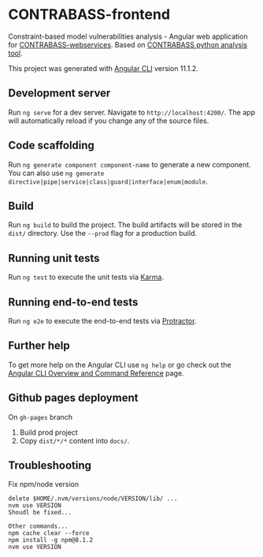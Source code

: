 # CONTRABASS-frontend

Constraint-based model vulnerabilities analysis - Angular web application for [CONTRABASS-webservices](https://github.com/openCONTRABASS/CONTRABASS-webservice).
Based on [CONTRABASS python analysis tool](https://github.com/openCONTRABASS/CONTRABASS).

This project was generated with [Angular CLI](https://github.com/angular/angular-cli) version 11.1.2.

## Development server

Run `ng serve` for a dev server. Navigate to `http://localhost:4200/`. The app will automatically reload if you change any of the source files.

## Code scaffolding

Run `ng generate component component-name` to generate a new component. You can also use `ng generate directive|pipe|service|class|guard|interface|enum|module`.

## Build

Run `ng build` to build the project. The build artifacts will be stored in the `dist/` directory. Use the `--prod` flag for a production build.

## Running unit tests

Run `ng test` to execute the unit tests via [Karma](https://karma-runner.github.io).

## Running end-to-end tests

Run `ng e2e` to execute the end-to-end tests via [Protractor](http://www.protractortest.org/).

## Further help

To get more help on the Angular CLI use `ng help` or go check out the [Angular CLI Overview and Command Reference](https://angular.io/cli) page.

## Github pages deployment
On `gh-pages` branch
1. Build prod project
2. Copy `dist/*/*` content into `docs/`.

## Troubleshooting

Fix npm/node version
```shell script
delete $HOME/.nvm/versions/node/VERSION/lib/ ...
nvm use VERSION
Shoudl be fixed...

Other commands...
npm cache clear --force
npm install -g npm@8.1.2
nvm use VERSION
```
